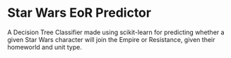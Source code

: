 # Star Wars EoR Predictor

A Decision Tree Classifier made using scikit-learn for predicting whether a given Star Wars character will join the Empire or Resistance, given their homeworld and unit type.